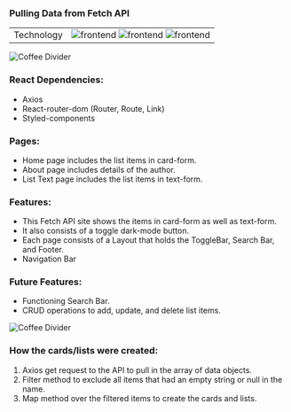 ### Pulling Data from Fetch API 


|               |               |
| ------------- | ------------- |
|Technology     | <img src="https://img.shields.io/badge/FE-React-purple.svg?style=flat-plastic" alt="frontend"> <img src="https://img.shields.io/badge/FE-Axios-pink.svg?style=flat-plastic" alt="frontend"> <img src="https://img.shields.io/badge/FE-API-blue.svg?style=flat-plastic" alt="frontend"> 

![Coffee Divider](https://blog.hertimetocode.com/wp-content/uploads/2021/04/coffee-pulse.png)

### React Dependencies: 
* Axios
* React-router-dom (Router, Route, Link)
* Styled-components

### Pages:
* Home page includes the list items in card-form.
* About page includes details of the author.
* List Text page includes the list items in text-form.

### Features:
* This Fetch API site shows the items in card-form as well as text-form. 
* It also consists of a toggle dark-mode button. 
* Each page consists of a Layout that holds the ToggleBar, Search Bar, and Footer. 
* Navigation Bar

### Future Features: 
* Functioning Search Bar.
* CRUD operations to add, update, and delete list items.

![Coffee Divider](https://blog.hertimetocode.com/wp-content/uploads/2021/04/coffee-pulse.png)

### How the cards/lists were created: 
1. Axios get request to the API to pull in the array of data objects.
2. Filter method to exclude all items that had an empty string or null in the name. 
3. Map method over the filtered items to create the cards and lists. 
